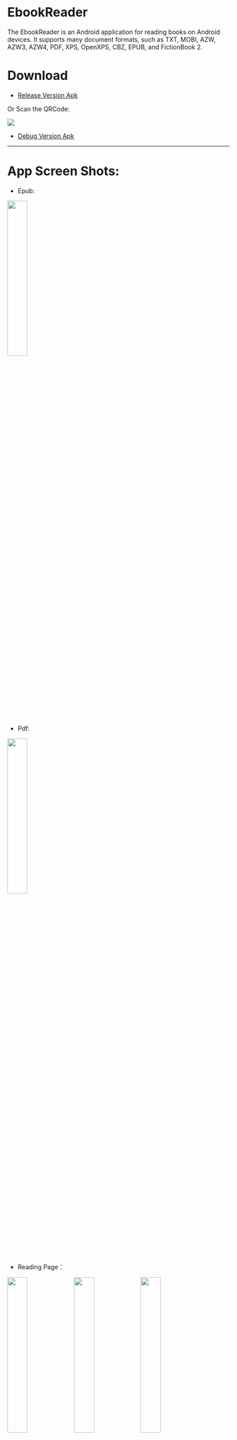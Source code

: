 # EbookReader

The EbookReader is an Android application for reading books on Android devices. It supports many document formats, such as TXT, MOBI, AZW, AZW3, AZW4, PDF, XPS, OpenXPS, CBZ, EPUB, and FictionBook 2.

# Download 

- [Release Version Apk](https://github.com/longluo/EbookReader/blob/master/releases/EbookReader_release.apk) 

Or Scan the QRCode:

![](pictures/EbookReader_QRCode.png)

- [Debug Version Apk](https://github.com/longluo/EbookReader/blob/master/releases/EbookReader_debug.apk)

-----------------

# App Screen Shots:

- Epub:

<a href="./pictures/EbookReader_Epub.png"><img src="./pictures/EbookReader_Epub.png" width="30%" /></a>

- Pdf:

<a href="./pictures/pdf/EbookReader_Pdf.png"><img src="./pictures/pdf/EbookReader_Pdf.png" width="30%" /></a>

- Reading Page：

<a href="./pictures/read/EbookReader_Reader_Page.png"><img src="./pictures/read/EbookReader_Reader_Page.png" width="30%" /></a><a href="./pictures/read/EbookReader_Read_Contents.png"><img src="./pictures/read/EbookReader_Read_Contents.png" width="30%" /></a><a href="./pictures/read/EbookReader_Read_NightMode.png"><img src="./pictures/read/EbookReader_Read_NightMode.png" width="30%" /></a>

- Reading Settings:

<a href="./pictures/read/EbookReader_Read_Setting.png"><img src="./pictures/read/EbookReader_Read_Setting.png" width="30%" /></a><a href="./pictures/read/EbookReader_Read_ReadSetting.png"><img src="./pictures/read/EbookReader_Read_ReadSetting.png" width="30%" /></a><a href="./pictures/read/EbookReader_Read_Progress.png"><img src="./pictures/read/EbookReader_Read_Progress.png" width="30%" /></a>

- TTS:

<a href="./pictures/read/EbookReader_Read_TTS.png"><img src="./pictures/read/EbookReader_Read_TTS.png" width="30%" /></a>

-----------------

2021.12.11 增加mobi, azw, azw3, azw4, fb2, cbz, xps, openxps格式电子书支持;

2021.12.13 修复之前的txt阅读界面bug;

2021.12.15 增加tts阅读支持;

## fix 

* 文件权限  [from](https://blog.csdn.net/weixin_45112340/article/details/128905213)
* 接收分享内容 [from](https://blog.csdn.net/a1018875550/article/details/82957333)
* [Android添加文件打开方式，将你的app加入打开方式](https://blog.csdn.net/hxl517116279/article/details/79448324)

